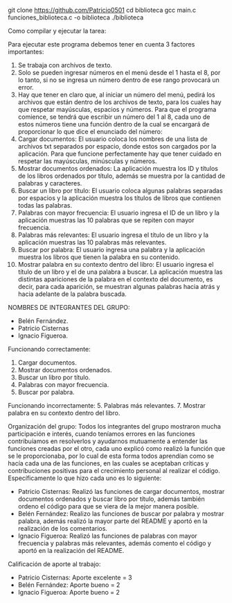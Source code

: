 git clone <https://github.com/Patricio0501>
cd biblioteca
gcc main.c funciones_biblioteca.c -o biblioteca
./biblioteca

Como compilar y ejecutar la tarea:

Para ejecutar este programa debemos tener en cuenta 3 factores importantes:
1.	Se trabaja con archivos de texto.
2.	Solo se pueden ingresar números en el menú desde el 1 hasta el 8, por lo tanto, si no se ingresa un número dentro de ese rango provocará un error.
3.	Hay que tener en claro que, al iniciar un número del menú, pedirá los archivos que están dentro de los archivos de texto, para los cuales hay que respetar mayúsculas, espacios y números.
Para que el programa comience, se tendrá que escribir un número del 1 al 8, cada uno de estos números tiene una función dentro de la cual se encargará de proporcionar lo que dice el enunciado del número:
1.	Cargar documentos: El usuario coloca los nombres de una lista de archivos txt separados por espacio, donde estos son cargados por la aplicación. Para que funcione perfectamente hay que tener cuidado en respetar las mayúsculas, minúsculas y números.
2.	Mostrar documentos ordenados: La aplicación muestra los ID y títulos de los libros ordenados por título, además se muestra por la cantidad de palabras y caracteres. 
3.	Buscar un libro por título: El usuario coloca algunas palabras separadas por espacios y la aplicación muestra los títulos de libros que contienen todas las palabras.
4.	Palabras con mayor frecuencia: El usuario ingresa el ID de un libro y la aplicación muestras las 10 palabras que se repiten con mayor frecuencia.
5.	Palabras más relevantes: El usuario ingresa el título de un libro y la aplicación muestras las 10 palabras más relevantes.
6.	Buscar por palabra: El usuario ingresa una palabra y la aplicación muestra los libros que tienen la palabra en su contenido.
7.	Mostrar palabra en su contexto dentro del libro: El usuario ingresa el título de un libro y el de una palabra a buscar. La aplicación muestra las distintas apariciones de la palabra en el contexto del documento, es decir, para cada aparición, se muestran algunas palabras hacia atrás y hacia adelante de la palabra buscada.

NOMBRES DE INTEGRANTES DEL GRUPO:
-	Belén Fernández.
-	Patricio Cisternas 
-	Ignacio Figueroa.

Funcionando correctamente: 
1. Cargar documentos.
2. Mostrar documentos ordenados.
3. Buscar un libro por título.
4. Palabras con mayor frecuencia.
6. Buscar por palabra.

Funcionando incorrectamente:
5. Palabras más relevantes.
7. Mostrar palabra en su contexto dentro del libro.

Organización del grupo:
Todos los integrantes del grupo mostraron mucha participación e interés, cuando teníamos errores en las funciones contribuíamos en resolverlos y ayudarnos mutuamente a entender las funciones creadas por el otro, cada uno explicó como realizó la función que se le proporcionaba, por lo cual de esta forma todos aprendían como se hacía cada una de las funciones, en las cuales se aceptaban críticas y contribuciones positivas para el crecimiento personal al realizar el código.
Específicamente lo que hizo cada uno es lo siguiente:
-	Patricio Cisternas: Realizó las funciones de cargar documentos, mostrar documentos ordenados y buscar libro por título, además también ordeno el código para que se viera de la mejor manera posible.
-	Belén Fernández: Realizo las funciones de buscar por palabra y mostrar palabra, además realizó la mayor parte del README y aportó en la realización de los comentarios.
-	Ignacio Figueroa: Realizó las funciones de palabras con mayor frecuencia y palabras más relevantes, además comento el código y aportó en la realización del README.

Calificación de aporte al trabajo:
-	Patricio Cisternas: Aporte excelente = 3
-	Belén Fernández: Aporte bueno = 2
-	Ignacio Figueroa: Aporte bueno = 2